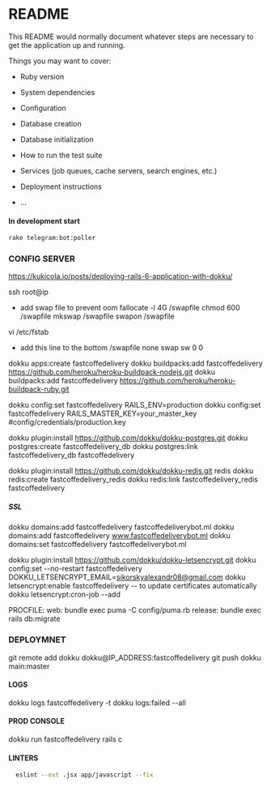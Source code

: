 # README

This README would normally document whatever steps are necessary to get the
application up and running.

Things you may want to cover:

* Ruby version

* System dependencies

* Configuration

* Database creation

* Database initialization

* How to run the test suite

* Services (job queues, cache servers, search engines, etc.)

* Deployment instructions

* ...

#### In development start
```bash
rake telegram:bot:poller
```

### CONFIG SERVER
https://kukicola.io/posts/deploying-rails-6-application-with-dokku/

ssh root@ip

- add swap file to prevent oom
fallocate -l 4G /swapfile
chmod 600 /swapfile
mkswap /swapfile
swapon /swapfile

vi /etc/fstab
- add this line to the bottom
/swapfile none swap sw 0 0

dokku apps:create fastcoffedelivery
dokku buildpacks:add fastcoffedelivery https://github.com/heroku/heroku-buildpack-nodejs.git
dokku buildpacks:add fastcoffedelivery https://github.com/heroku/heroku-buildpack-ruby.git

dokku config:set fastcoffedelivery RAILS_ENV=production
dokku config:set fastcoffedelivery RAILS_MASTER_KEY=your_master_key #config/credentials/production.key

dokku plugin:install https://github.com/dokku/dokku-postgres.git
dokku postgres:create fastcoffedelivery_db
dokku postgres:link fastcoffedelivery_db fastcoffedelivery

dokku plugin:install https://github.com/dokku/dokku-redis.git redis
dokku redis:create fastcoffedelivery_redis
dokku redis:link fastcoffedelivery_redis fastcoffedelivery

##### SSL
dokku domains:add fastcoffedelivery fastcoffedeliverybot.ml
dokku domains:add fastcoffedelivery www.fastcoffedeliverybot.ml
dokku domains:set fastcoffedelivery fastcoffedeliverybot.ml


dokku plugin:install https://github.com/dokku/dokku-letsencrypt.git
dokku config:set --no-restart fastcoffedelivery DOKKU_LETSENCRYPT_EMAIL=sikorskyalexandr08@gmail.com
dokku letsencrypt:enable fastcoffedelivery
-- to update certificates automatically
dokku letsencrypt:cron-job --add

PROCFILE:
web: bundle exec puma -C config/puma.rb
release: bundle exec rails db:migrate

### DEPLOYMNET

git remote add dokku dokku@IP_ADDRESS:fastcoffedelivery
git push dokku main:master

#### LOGS
dokku logs fastcoffedelivery -t
dokku logs:failed --all

#### PROD CONSOLE
dokku run fastcoffedelivery rails c

#### LINTERS
```bash
  eslint --ext .jsx app/javascript --fix
```
